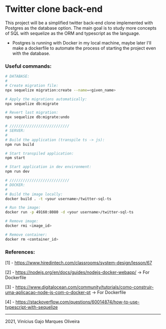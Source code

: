 # Twitter clone back-end

This project will be a simplified twitter back-end clone implemented with Postgres as the database option. The main goal is to study more concepts of SQL with sequelize as the ORM and typescript as the language.

* Postgres is running with Docker in my local machine, maybe later I'll make a dockerfile to automate the process of starting the project even with the database.

### Useful commands:

```bash
# DATABASE:
#
# Create migration file:
npx sequelize migration:create --name=<given_name>

# Apply the migrations automatically:
npx sequelize db:migrate

# Revert last migration:
npx sequelize db:migrate:undo

# ///////////////////////////
# SERVER:
#
# Build the application (transpile ts -> js):
npm run build

# Start transpiled application:
npm start

# Start application in dev environment:
npm run dev

# ///////////////////////////
# DOCKER:
#
# Build the image locally:
docker build . -t <your username>/twitter-sql-ts

# Run the image:
docker run -p 49160:8080 -d <your username>/twitter-sql-ts

# Remove image:
docker rmi <image_id>

# Remove container:
docker rm <container_id>
```

### References:

[1] - https://www.hiredintech.com/classrooms/system-design/lesson/67

[2] - https://nodejs.org/en/docs/guides/nodejs-docker-webapp/ -> For Dockerfile

[3] - https://www.digitalocean.com/community/tutorials/como-construir-uma-aplicacao-node-js-com-o-docker-pt -> For Dockerfile

[4] - https://stackoverflow.com/questions/60014874/how-to-use-typescript-with-sequelize

---

2021, Vinícius Gajo Marques Oliveira
